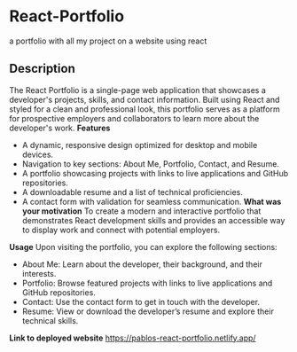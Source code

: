 # React-Portfolio
a portfolio with all my project on a website using react 

## Description 
The React Portfolio is a single-page web application that showcases a developer's projects, skills, and contact information. Built using React and styled for a clean and professional look, this portfolio serves as a platform for prospective employers and collaborators to learn more about the developer's work.
**Features**
- A dynamic, responsive design optimized for desktop and mobile devices.
- Navigation to key sections: About Me, Portfolio, Contact, and Resume.
- A portfolio showcasing projects with links to live applications and GitHub repositories.
- A downloadable resume and a list of technical proficiencies.
- A contact form with validation for seamless communication.
**What was your motivation**
To create a modern and interactive portfolio that demonstrates React development skills and provides an accessible way to display work and connect with potential employers.

**Usage**
Upon visiting the portfolio, you can explore the following sections:

- About Me: Learn about the developer, their background, and their interests.
- Portfolio: Browse featured projects with links to live applications and GitHub repositories.
- Contact: Use the contact form to get in touch with the developer.
- Resume: View or download the developer’s resume and explore their technical skills.

**Link to deployed website**
https://pablos-react-portfolio.netlify.app/